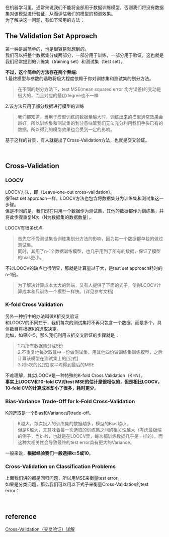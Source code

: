 在机器学习里，通常来说我们不能将全部用于数据训练模型，否则我们将没有数据集对该模型进行验证，从而评估我们的模型的预测效果。  
为了解决这一问题，有如下常用的方法：
## The Validation Set Approach
第一种是最简单的，也是很容易就想到的。  
我们可以把整个数据集分成两部分，一部分用于训练，一部分用于验证，这也就是我们经常提到的训练集（training set）和测试集（test set）。

**不过，这个简单的方法存在两个弊端:**  
1.最终模型与参数的选取将极大程度依赖于你对训练集和测试集的划分方法。  
> 在不同的划分方法下，test MSE(mean squared error 均方误差)的变动是很大的，而且对应的最优degree也不一样

2.该方法只用了部分数据进行模型的训练  
> 我们都知道，当用于模型训练的数据量越大时，训练出来的模型通常效果会越好。所以训练集和测试集的划分意味着我们无法充分利用我们手头已有的数据，所以得到的模型效果也会受到一定的影响。

基于这样的背景，有人就提出了Cross-Validation方法，也就是交叉验证。


&nbsp;
## Cross-Validation
### LOOCV
LOOCV方法，即（Leave-one-out cross-validation）。  
像Test set approach一样，LOOCV方法也包含将数据集分为训练集和测试集这一步骤。  
但是不同的是，我们现在只用一个数据作为测试集，其他的数据都作为训练集，并将此步骤重复N次（N为数据集的数据数量）。  

LOOCV有很多优点
> 首先它不受测试集合训练集划分方法的影响，因为每一个数据都单独的做过测试集。  
同时，其用了n-1个数据训练模型，也几乎用到了所有的数据，保证了模型的bias更小。

不过LOOCV的缺点也很明显，那就是计算量过于大，是test set approach耗时的n-1倍。  
> 为了解决计算成本太大的弊端，又有人提供了下面的式子，使得LOOCV计算成本和只训练一个模型一样快。(详见参考文档)

### K-fold Cross Validation
另外一种折中的办法叫做K折交叉验证  
和LOOCV的不同在于，我们每次的测试集将不再只包含一个数据，而是多个，具体数目将根据K的选取决定。  
比如，如果K=5，那么我们利用五折交叉验证的步骤就是：  
> 1.将所有数据集分成5份  
2.不重复地每次取其中一份做测试集，用其他四份做训练集训练模型，之后计算该模型在测试集上的[公式]  
3.将5次的[公式]取平均得到最后的MSE

不难理解，其实LOOCV是一种特殊的K-fold Cross Validation（K=N）。  
**事实上LOOCV和10-fold CV对test MSE的估计是很相似的，但是相比LOOCV，10-fold CV的计算成本却小了很多，耗时更少**。
### Bias-Variance Trade-Off for k-Fold Cross-Validation
K的选取是一个Bias和Variance的trade-off。  
> K越大，每次投入的训练集的数据越多，模型的Bias越小。  
但是K越大，又意味着每一次选取的训练集之间的相关性越大（考虑最极端的例子，当k=N，也就是在LOOCV里，每次都训练数据几乎是一样的）。而这种大相关性会导致最终的test error具有更大的Variance。

一般来说，**根据经验我们一般选择k=5或10**。

### Cross-Validation on Classification Problems
上面我们讲的都是回归问题，所以用MSE来衡量test error。  
如果是分类问题，那么我们可以用以下式子来衡量Cross-Validation的test error：

&nbsp;
## reference
[Cross-Validation（交叉验证）详解](https://zhuanlan.zhihu.com/p/24825503)
